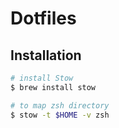 # Dotfiles

## Installation

```sh
# install Stow
$ brew install stow

# to map zsh directory
$ stow -t $HOME -v zsh
```
